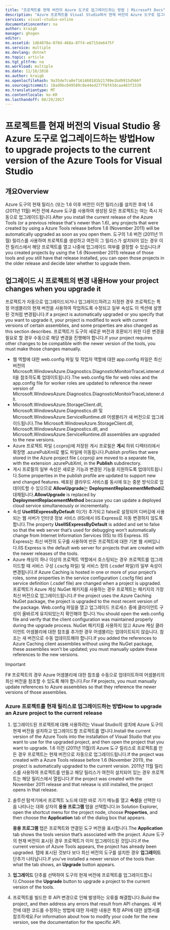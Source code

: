 ```yaml
---
title: "프로젝트를 현재 버전의 Azure 도구로 업그레이드하는 방법 | Microsoft Docs"
description: "Azure 프로젝트를 Visual Studio에서 현재 버전의 Azure 도구로 업그레이드하는 방법을 알아봅니다."
services: visual-studio-online
documentationcenter: na
author: kraigb
manager: ghogen
editor: 
ms.assetid: 1d64070a-078d-468a-87f4-e6715de6475f
ms.service: multiple
ms.devlang: dotnet
ms.topic: article
ms.tgt_pltfrm: na
ms.workload: multiple
ms.date: 11/18/2016
ms.author: kraigb
ms.openlocfilehash: 9a35de7ca0e7161468181b21709e1bd9915d566f
ms.sourcegitcommit: 18ad9bc049589c8e44ed277f8f43dcaa483f3339
ms.translationtype: MT
ms.contentlocale: ko-KR
ms.lasthandoff: 08/29/2017
---
```

# <a name="how-to-upgrade-projects-to-the-current-version-of-the-azure-tools-for-visual-studio"></a><span data-ttu-id="9f5e8-103">프로젝트를 현재 버전의 Visual Studio 용 Azure 도구로 업그레이드하는 방법</span><span class="sxs-lookup"><span data-stu-id="9f5e8-103">How to upgrade projects to the current version of the Azure Tools for Visual Studio</span></span>
## <a name="overview"></a><span data-ttu-id="9f5e8-104">개요</span><span class="sxs-lookup"><span data-stu-id="9f5e8-104">Overview</span></span>
<span data-ttu-id="9f5e8-105">Azure 도구의 현재 릴리스 (또는 1.6 이후 버전인 이전 릴리스)를 설치한 후에 1.6 (2011년 11월) 버전 전에 Azure 도구를 사용하여 생성된 모든 프로젝트는 여는 즉시 자동으로 업그레이드됩니다.</span><span class="sxs-lookup"><span data-stu-id="9f5e8-105">After you install the current release of the Azure Tools (or a previous release that's newer than 1.6), any projects that were created by using a Azure Tools release before 1.6 (November 2011) will be automatically upgraded as soon as you open them.</span></span> <span data-ttu-id="9f5e8-106">도구의 1.6 버전 (2011년 11월) 릴리스를 사용하여 프로젝트를 생성하고 여전히 그 릴리스가 설치되어 있는 경우 이전 릴리스에서 해당 프로젝트를 열고 나중에 업그레이드 여부를 결정할 수 있습니다.</span><span class="sxs-lookup"><span data-stu-id="9f5e8-106">If you created projects by using the 1.6 (November 2011) release of those tools and you still have that release installed, you can open those projects in the older release and decide later whether to upgrade them.</span></span>

## <a name="how-your-project-changes-when-you-upgrade-it"></a><span data-ttu-id="9f5e8-107">업그레이드 시 프로젝트의 변경 내용</span><span class="sxs-lookup"><span data-stu-id="9f5e8-107">How your project changes when you upgrade it</span></span>
<span data-ttu-id="9f5e8-108">프로젝트가 자동으로 업그레이드되거나 업그레이드하려고 지정한 경우 프로젝트는 특정 어셈블리의 현재 버전을 사용하여 작업하도록 수정되고 일부 속성도 이 섹션에 설명된 것처럼 변경됩니다.</span><span class="sxs-lookup"><span data-stu-id="9f5e8-108">If a project is automatically upgraded or you specify that you want to upgrade it, your project is modified to work with current versions of certain assemblies, and some properties are also changed as this section describes.</span></span> <span data-ttu-id="9f5e8-109">프로젝트가 도구의 새로운 버전과 호환되기 위한 다른 변경을 필요로 할 경우 수동으로 해당 변경을 진행해야 합니다.</span><span class="sxs-lookup"><span data-stu-id="9f5e8-109">If your project requires other changes to be compatible with the newer version of the tools, you must make those changes manually.</span></span>

* <span data-ttu-id="9f5e8-110">웹 역할에 대한 web.config 파일 및 작업자 역할에 대한 app.config 파일은 최신 버전의 Microsoft.WindowsAzure.Diagnostics.DiagnosticMonitoirTraceListener.dll을 참조하도록 업데이트됩니다.</span><span class="sxs-lookup"><span data-stu-id="9f5e8-110">The web.config file for web roles and the app.config file for worker roles are updated to reference the newer version of Microsoft.WindowsAzure.Diagnostics.DiagnosticMonitoirTraceListener.dll.</span></span>
* <span data-ttu-id="9f5e8-111">Microsoft.WindowsAzure.StorageClient.dll, Microsoft.WindowsAzure.Diagnostics.dll 및 Microsoft.WindowsAzure.ServiceRuntime.dll 어셈블리가 새 버전으로 업그레이드됩니다.</span><span class="sxs-lookup"><span data-stu-id="9f5e8-111">The Microsoft.WindowsAzure.StorageClient.dll, Microsoft.WindowsAzure.Diagnostics.dll, and Microsoft.WindowsAzure.ServiceRuntime.dll assemblies are upgraded to the new versions.</span></span>
* <span data-ttu-id="9f5e8-112">Azure 프로젝트 파일 (.ccproj)에 저장된 게시 프로필은 **게시** 하위 디렉터리에서 확장명 .azurePubXml로 별도 파일에 이동됩니다.</span><span class="sxs-lookup"><span data-stu-id="9f5e8-112">Publish profiles that were stored in the Azure project file (.ccproj) are moved to a separate file, with the extension .azurePubXml, in the **Publish** subdirectory.</span></span>
* <span data-ttu-id="9f5e8-113">게시 프로필의 일부 속성은 새로운 기능과 변경된 기능을 지원하도록 업데이트됩니다.</span><span class="sxs-lookup"><span data-stu-id="9f5e8-113">Some properties in the publish profile are updated to support new and changed features.</span></span> <span data-ttu-id="9f5e8-114">배포된 클라우드 서비스를 동시에 또는 중분 방식으로 업데이트할 수 있으므로 **AllowUpgrade**는 **DeploymentReplacementMethod**로 대체됩니다.</span><span class="sxs-lookup"><span data-stu-id="9f5e8-114">**AllowUpgrade** is replaced by **DeploymentReplacementMethod** because you can update a deployed cloud service simultaneously or incrementally.</span></span>
* <span data-ttu-id="9f5e8-115">속성 **UseIISExpressByDefault** 이(가) 추가되고 false로 설정되어 디버깅에 사용되는 웹 서버가 인터넷 정보 서비스 (IIS)에서 IIS Express로 자동 변경하지 않도록 합니다.</span><span class="sxs-lookup"><span data-stu-id="9f5e8-115">The property **UseIISExpressByDefault** is added and set to false so that the web server that’s used for debugging won’t automatically change from Internet Information Services (IIS) to IIS Express.</span></span> <span data-ttu-id="9f5e8-116">IIS Express는 최신 버전의 도구를 사용하여 만든 프로젝트에 대한 기본 웹 서버입니다.</span><span class="sxs-lookup"><span data-stu-id="9f5e8-116">IIS Express is the default web server for projects that are created with the newer releases of the tools.</span></span>
* <span data-ttu-id="9f5e8-117">Azure 캐싱이 하나 이상의 프로젝트 역할에서 호스팅되는 경우 프로젝트를 업그레이드할 때 서비스 구성 (.cscfg 파일) 및 서비스 정의 (.csdef 파일)의 일부 속성이 변경됩니다.</span><span class="sxs-lookup"><span data-stu-id="9f5e8-117">If Azure Caching is hosted in one or more of your project’s roles, some properties in the service configuration (.cscfg file) and service definition (.csdef file) are changed when a project is upgraded.</span></span> <span data-ttu-id="9f5e8-118">프로젝트가 Azure 캐싱 NuGet 패키지를 사용하는 경우 프로젝트는 패키지의 가장 최신 버전으로 업그레이드됩니다.</span><span class="sxs-lookup"><span data-stu-id="9f5e8-118">If the project uses the Azure Caching NuGet package, the project is upgraded to the most recent version of the package.</span></span> <span data-ttu-id="9f5e8-119">Web.config 파일을 열고 업그레이드 프로세스 중에 클라이언트 구성이 올바르게 유지되었는지 확인해야 합니다.</span><span class="sxs-lookup"><span data-stu-id="9f5e8-119">You should open the web.config file and verify that the client configuration was maintained properly during the upgrade process.</span></span> <span data-ttu-id="9f5e8-120">NuGet 패키지를 사용하지 않고 Azure 캐싱 클라이언트 어셈블리에 대한 참조를 추가한 경우 어셈블리는 업데이트되지 않습니다. 참조는 새 버전으로 수동 업데이트해야 합니다.</span><span class="sxs-lookup"><span data-stu-id="9f5e8-120">If you added the references to Azure Caching client assemblies without using the NuGet package, these assemblies won't be updated; you must manually update these references to the new versions.</span></span>

> [!IMPORTANT]
> <span data-ttu-id="9f5e8-121">F# 프로젝트의 경우 Azure 어셈블리에 대한 참조를 수동으로 업데이트하여 어셈블리의 최신 버전을 참조할 수 있도록 해야 합니다.</span><span class="sxs-lookup"><span data-stu-id="9f5e8-121">For F# projects, you must manually update references to Azure assemblies so that they reference the newer versions of those assemblies.</span></span>
> 
> 

### <a name="how-to-upgrade-an-azure-project-to-the-current-release"></a><span data-ttu-id="9f5e8-122">Azure 프로젝트를 현재 릴리스로 업그레이드하는 방법</span><span class="sxs-lookup"><span data-stu-id="9f5e8-122">How to upgrade an Azure project to the current release</span></span>
1. <span data-ttu-id="9f5e8-123">업그레이드된 프로젝트에 대해 사용하려는 Visual Studio의 설치에 Azure 도구의 현재 버전을 설치하고 업그레이드할 프로젝트를 엽니다.</span><span class="sxs-lookup"><span data-stu-id="9f5e8-123">Install the current version of the Azure Tools into the installation of Visual Studio that you want to use for the upgraded project, and then open the project that you want to upgrade.</span></span> <span data-ttu-id="9f5e8-124">1.6 이전 (2011년 11월)의 Azure 도구 릴리스로 프로젝트를 만든 경우 프로젝트는 현재 버전으로 자동으로 업그레이드됩니다.</span><span class="sxs-lookup"><span data-stu-id="9f5e8-124">If the project was created with a Azure Tools release before 1.6 (November 2011), the project is automatically upgraded to the current version.</span></span> <span data-ttu-id="9f5e8-125">2011년 11월 릴리스를 사용하여 프로젝트를 만들고 해당 릴리스가 여전히 설치되어 있는 경우 프로젝트는 해당 릴리스에서 열립니다.</span><span class="sxs-lookup"><span data-stu-id="9f5e8-125">If the project was created with the November 2011 release and that release is still installed, the project opens in that release.</span></span>
2. <span data-ttu-id="9f5e8-126">솔루션 탐색기에서 프로젝트 노드에 대한 바로 가기 메뉴를 열고 **속성**을 선택한 다음 나타나는 대화 상자의 **응용 프로그램** 탭을 선택합니다.</span><span class="sxs-lookup"><span data-stu-id="9f5e8-126">In Solution Explorer, open the shortcut menu for the project node, choose **Properties**, and then choose the **Application** tab of the dialog box that appears.</span></span>
   
    <span data-ttu-id="9f5e8-127">**응용 프로그램** 탭은 프로젝트와 연결된 도구 버전을 표시합니다.</span><span class="sxs-lookup"><span data-stu-id="9f5e8-127">The **Application** tab shows the tools version that’s associated with the project.</span></span> <span data-ttu-id="9f5e8-128">Azure 도구의 현재 버전이 표시된 경우 프로젝트가 이미 업그레이드된 것입니다.</span><span class="sxs-lookup"><span data-stu-id="9f5e8-128">If the current version of Azure Tools appears, the project has already been upgraded.</span></span> <span data-ttu-id="9f5e8-129">탭에 표시된 것보다 보다 최신 버전의 도구를 설치한 경우 **업그레이드** 단추가 나타납니다.</span><span class="sxs-lookup"><span data-stu-id="9f5e8-129">If you've installed a newer version of the tools than what the tab shows, an **Upgrade** button appears.</span></span>
3. <span data-ttu-id="9f5e8-130">**업그레이드** 단추를 선택하여 도구의 현재 버전에 프로젝트를 업그레이드합니다.</span><span class="sxs-lookup"><span data-stu-id="9f5e8-130">Choose the **Upgrade** button to upgrade a project to the current version of the tools.</span></span>
4. <span data-ttu-id="9f5e8-131">프로젝트를 빌드한 후 API 변경으로 인해 발생하는 오류를 해결합니다.</span><span class="sxs-lookup"><span data-stu-id="9f5e8-131">Build the project, and then address any errors that result from API changes.</span></span> <span data-ttu-id="9f5e8-132">새 버전에 대한 코드를 수정하는 방법에 대한 자세한 내용은 특정 API에 대한 설명서를 참조하세요.</span><span class="sxs-lookup"><span data-stu-id="9f5e8-132">For information about how to modify your code for the new version, see the documentation for the specific API.</span></span>

